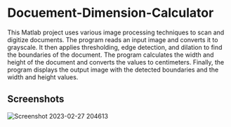 # Docuement-Dimension-Calculator

This Matlab project uses various image processing techniques to scan and digitize documents. The program reads an input image and converts it to grayscale. It then applies thresholding, edge detection, and dilation to find the boundaries of the document. The program calculates the width and height of the document and converts the values to centimeters. Finally, the program displays the output image with the detected boundaries and the width and height values.

## Screenshots
![Screenshot 2023-02-27 204613](https://user-images.githubusercontent.com/89196733/221603303-9f62d906-cea9-4f21-87c0-e9c63b73667e.jpg)
